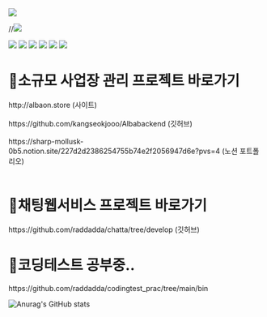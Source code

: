 <img src="https://capsule-render.vercel.app/api?type=wave&color=auto&height=300&section=header&text=Hello%20World!&fontSize=90" />

//<img src="https://img.shields.io/badge/{내용}-{배경 색깔}?style={스타일}&logo={로고이름}&logoColor={로고 색깔}"/>

<img src="https://img.shields.io/badge/springboot-6DB33F?style=flat-square&logo=springboot&logoColor=white"/>
<img src="https://img.shields.io/badge/javascript-F7DF1E?style=flat-square&logo=javascript&logoColor=white"/>
<img src="https://img.shields.io/badge/node.js-339933?style=flat-square&logo=node.js&logoColor=white"/>
<img src="https://img.shields.io/badge/amazonaws-#232F3E?style=flat-square&logo=amazonaws&logoColor=white"/>
<img src="https://img.shields.io/badge/amazons3-#569A31?style=flat-square&logo=amazons3&logoColor=white"/>
<img src="https://img.shields.io/badge/amazonrds-#527FFF?style=flat-square&logo=amazonrds&logoColor=white"/>


<h1>🧷소규모 사업장 관리 프로젝트 바로가기</h1>
http://albaon.store (사이트) <br></br>
https://github.com/kangseokjooo/Albabackend (깃허브) <br></br>
https://sharp-mollusk-0b5.notion.site/227d2d2386254755b74e2f2056947d6e?pvs=4 (노션 포트폴리오) <br></br>

<h1>🧷채팅웹서비스 프로젝트 바로가기</h1>
https://github.com/raddadda/chatta/tree/develop (깃허브)

<h1>🧷코딩테스트 공부중..</h1>
https://github.com/raddadda/codingtest_prac/tree/main/bin

![Anurag's GitHub stats](https://github-readme-stats.vercel.app/api?username=raddadda&show_icons=true&theme=radical)

